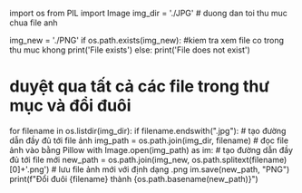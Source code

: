 import os
from PIL import Image
img_dir = './JPG' # duong dan toi thu muc chua file anh

img_new = './PNG'
if os.path.exists(img_new): #kiem tra xem file co trong thu muc khong
    print('File exists')
else:
    print('File does not exist')

# duyệt qua tất cả các file trong thư mục và đổi đuôi
for filename in os.listdir(img_dir):
    if filename.endswith(".jpg"):
        # tạo đường dẫn đầy đủ tới file ảnh
        img_path = os.path.join(img_dir, filename)
        # đọc file ảnh vào bằng Pillow
        with Image.open(img_path) as im:
            # tạo đường dẫn đầy đủ tới file mới
            new_path = os.path.join(img_new, os.path.splitext(filename)[0]+'.png')
            # lưu file ảnh mới với định dạng .png
            im.save(new_path, "PNG")
            print(f"Đổi đuôi {filename} thành {os.path.basename(new_path)}")
